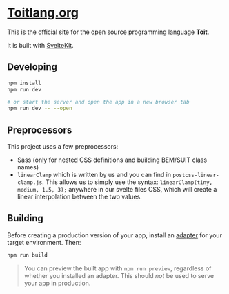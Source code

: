 # [Toitlang.org](https://toitlang.org)

This is the official site for the open source programming language **Toit**.

It is built with [SvelteKit](https://kit.svelte.dev).

## Developing


```bash
npm install
npm run dev

# or start the server and open the app in a new browser tab
npm run dev -- --open
```

## Preprocessors

This project uses a few preprocessors:

- Sass (only for nested CSS definitions and building BEM/SUIT class names)
- `linearClamp` which is written by us and you can find in
  `postcss-linear-clamp.js`. This allows us to simply use the syntax:
  `linearClamp(tiny, medium, 1.5, 3);` anywhere in our svelte files CSS, which
  will create a linear interpolation between the two values.

## Building

Before creating a production version of your app, install an [adapter](https://kit.svelte.dev/docs#adapters) for your target environment. Then:

```bash
npm run build
```

> You can preview the built app with `npm run preview`, regardless of whether you installed an adapter. This should _not_ be used to serve your app in production.

